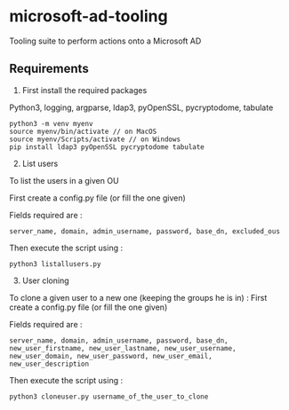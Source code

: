 # microsoft-ad-tooling
Tooling suite to perform actions onto a Microsoft AD

## Requirements

1. First install the required packages

Python3, logging, argparse, ldap3, pyOpenSSL, pycryptodome, tabulate

````
python3 -m venv myenv
source myenv/bin/activate // on MacOS
source myenv/Scripts/activate // on Windows
pip install ldap3 pyOpenSSL pycryptodome tabulate
````

2. List users

To list the users in a given OU

First create a config.py file (or fill the one given)

Fields required are : 
````
server_name, domain, admin_username, password, base_dn, excluded_ous
````

Then execute the script using : 
````
python3 listallusers.py
````

3. User cloning

To clone a given user to a new one (keeping the groups he is in) : 
First create a config.py file (or fill the one given)

Fields required are : 
````
server_name, domain, admin_username, password, base_dn, new_user_firstname, new_user_lastname, new_user_username, new_user_domain, new_user_password, new_user_email, new_user_description
````

Then execute the script using : 
````
python3 cloneuser.py username_of_the_user_to_clone
````
